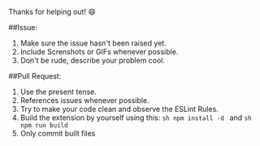Thanks for helping out! :smile:

##Issue:
1. Make sure the issue hasn't been raised yet.
2. Include Screnshots or GIFs whenever possible.
3. Don't be rude, describe your problem cool.


##Pull Request:
1. Use the present tense.
2. References issues whenever possible.
3. Try to make your code clean and observe the ESLint Rules.
4. Build the extension by yourself using this: ```sh npm install -d ``` and ```sh npm run build```
5. Only commit built files
